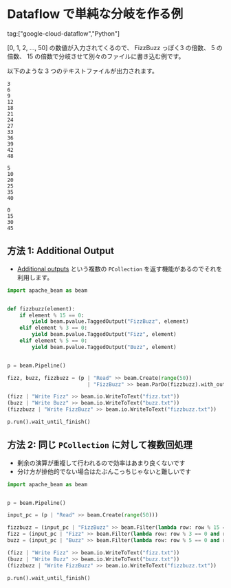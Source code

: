 # Dataflow で単純な分岐を作る例

tag:["google-cloud-dataflow","Python"]

[0, 1, 2, ..., 50] の数値が入力されてくるので、 FizzBuzz っぽく3 の倍数、 5 の倍数、 15 の倍数で分岐させて別々のファイルに書き込む例です。

以下のような 3 つのテキストファイルが出力されます。

```
3
6
9
12
18
21
24
27
33
36
39
42
48
```

```
5
10
20
25
35
40
```

```
0
15
30
45
```

## 方法 1: Additional Output

* [Additional outputs](https://beam.apache.org/documentation/programming-guide/#additional-outputs) という複数の `PCollection` を返す機能があるのでそれを利用します。

```python
import apache_beam as beam


def fizzbuzz(element):
    if element % 15 == 0:
        yield beam.pvalue.TaggedOutput("FizzBuzz", element)
    elif element % 3 == 0:
        yield beam.pvalue.TaggedOutput("Fizz", element)
    elif element % 5 == 0:
        yield beam.pvalue.TaggedOutput("Buzz", element)


p = beam.Pipeline()

fizz, buzz, fizzbuzz = (p | "Read" >> beam.Create(range(50))
                          | "FizzBuzz" >> beam.ParDo(fizzbuzz).with_outputs("Fizz", "Buzz", "FizzBuzz"))

(fizz | "Write Fizz" >> beam.io.WriteToText("fizz.txt"))
(buzz | "Write Buzz" >> beam.io.WriteToText("buzz.txt"))
(fizzbuzz | "Write FizzBuzz" >> beam.io.WriteToText("fizzbuzz.txt"))

p.run().wait_until_finish()
```

## 方法 2: 同じ `PCollection` に対して複数回処理

* 剰余の演算が重複して行われるので効率はあまり良くないです
* 分け方が排他的でない場合はたぶんこっちじゃないと難しいです

```python
import apache_beam as beam


p = beam.Pipeline()

input_pc = (p | "Read" >> beam.Create(range(50)))

fizzbuzz = (input_pc | "FizzBuzz" >> beam.Filter(lambda row: row % 15 == 0))
fizz = (input_pc | "Fizz" >> beam.Filter(lambda row: row % 3 == 0 and row % 15 != 0))
buzz = (input_pc | "Buzz" >> beam.Filter(lambda row: row % 5 == 0 and row % 15 != 0))

(fizz | "Write Fizz" >> beam.io.WriteToText("fizz.txt"))
(buzz | "Write Buzz" >> beam.io.WriteToText("buzz.txt"))
(fizzbuzz | "Write FizzBuzz" >> beam.io.WriteToText("fizzbuzz.txt"))

p.run().wait_until_finish()
```
